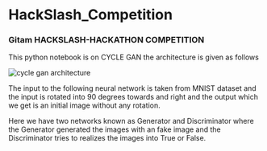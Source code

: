 # HackSlash_Competition

### Gitam HACKSLASH-HACKATHON COMPETITION 

This python notebook is on CYCLE GAN the architecture is given as follows

![cycle gan architecture](https://user-images.githubusercontent.com/47123679/108616494-c4de7700-7433-11eb-8d60-f7eefa2a8e58.png)

The input to the following neural network is taken from MNIST dataset and the input is rotated into 90 degrees towards and right and the output which we get is an initial image without any rotation.

Here we have two networks known as Generator and Discriminator where the Generator generated the images with an fake image and the Discriminator tries to realizes the images into True or False.

